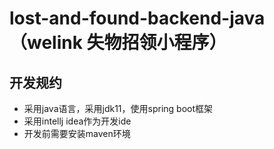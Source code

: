 # lost-and-found-backend-java  （welink 失物招领小程序）
## 开发规约
* 采用java语言，采用jdk11，使用spring boot框架
* 采用intellj idea作为开发ide
* 开发前需要安装maven环境
